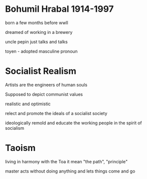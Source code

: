# Bohumil Hrabal 1914-1997
born a few months before wwII

dreamed of working in a brewery

uncle pepin just talks and talks

toyen - adopted masculine pronoun

# Socialist Realism
Artists are the engineers of human souls

Supposed to depict communist values

realistic and optimistic

relect and promote the ideals of a socialist society

ideologically remold and educate the working people in the spirit of socialism

# Taoism
living in harmony with the Toa it mean "the path", "principle"

master acts without doing anything and lets things come and go